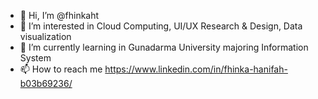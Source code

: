 - 👋 Hi, I’m @fhinkaht
- 👀 I’m interested in Cloud Computing, UI/UX Research & Design, Data visualization
- 🌱 I’m currently learning in Gunadarma University majoring Information System
- 📫 How to reach me https://www.linkedin.com/in/fhinka-hanifah-b03b69236/
